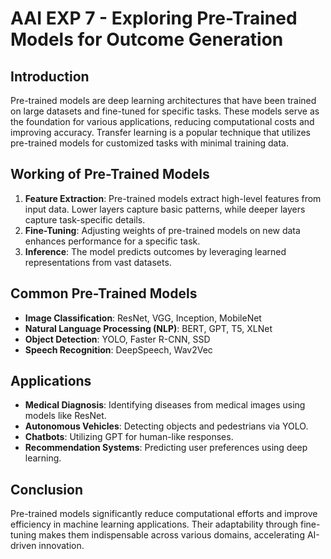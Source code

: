 # AAI EXP 7 - Exploring Pre-Trained Models for Outcome Generation

## Introduction
Pre-trained models are deep learning architectures that have been trained on large datasets and fine-tuned for specific tasks. These models serve as the foundation for various applications, reducing computational costs and improving accuracy. Transfer learning is a popular technique that utilizes pre-trained models for customized tasks with minimal training data.

## Working of Pre-Trained Models
1. **Feature Extraction**: Pre-trained models extract high-level features from input data. Lower layers capture basic patterns, while deeper layers capture task-specific details.
2. **Fine-Tuning**: Adjusting weights of pre-trained models on new data enhances performance for a specific task.
3. **Inference**: The model predicts outcomes by leveraging learned representations from vast datasets.

## Common Pre-Trained Models
- **Image Classification**: ResNet, VGG, Inception, MobileNet
- **Natural Language Processing (NLP)**: BERT, GPT, T5, XLNet
- **Object Detection**: YOLO, Faster R-CNN, SSD
- **Speech Recognition**: DeepSpeech, Wav2Vec

## Applications
- **Medical Diagnosis**: Identifying diseases from medical images using models like ResNet.
- **Autonomous Vehicles**: Detecting objects and pedestrians via YOLO.
- **Chatbots**: Utilizing GPT for human-like responses.
- **Recommendation Systems**: Predicting user preferences using deep learning.

## Conclusion
Pre-trained models significantly reduce computational efforts and improve efficiency in machine learning applications. Their adaptability through fine-tuning makes them indispensable across various domains, accelerating AI-driven innovation.
